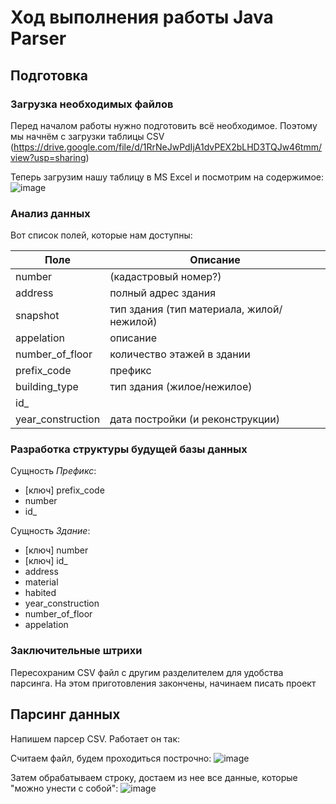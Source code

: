 # Ход выполнения работы Java Parser

## Подготовка

### Загрузка необходимых файлов
Перед началом работы нужно подготовить всё необходимое.
Поэтому мы начнём с загрузки таблицы CSV (https://drive.google.com/file/d/1RrNeJwPdIjA1dvPEX2bLHD3TQJw46tmm/view?usp=sharing)

Теперь загрузим нашу таблицу в MS Excel и посмотрим на содержимое:
![image](https://user-images.githubusercontent.com/92515117/147056586-f09a7a73-4c2b-4c45-8d7a-58249522f44b.png)

### Анализ данных
Вот список полей, которые нам доступны:

| Поле | Описание |
| ---- | -------- |
| number | (кадастровый номер?) |
| address | полный адрес здания |
| snapshot | тип здания (тип материала, жилой/нежилой) |
| appelation | описание |
| number_of_floor | количество этажей в здании |
| prefix_code | префикс |
| building_type | тип здания (жилое/нежилое) |
| id_ |  |
| year_construction | дата постройки (и реконструкции) |

### Разработка структуры будущей базы данных

Сущность *Префикс*:
* \[ключ\] prefix_code
* number
* id_

Сущность *Здание*:
* \[ключ\] number
* \[ключ\] id_
* address
* material
* habited
* year_construction
* number_of_floor
* appelation

### Заключительные штрихи
Пересохраним CSV файл с другим разделителем для удобства парсинга.
На этом приготовления закончены, начинаем писать проект

## Парсинг данных

Напишем парсер CSV. Работает он так:

Считаем файл, будем проходиться построчно:
![image](https://user-images.githubusercontent.com/92515117/147106588-ed84e0d4-5091-4bd6-b222-c0453987a0f1.png)

Затем обрабатываем строку, достаем из нее все данные, которые "можно унести с собой":
![image](https://user-images.githubusercontent.com/92515117/147106638-303f767f-c029-419e-9cb6-16467f2e4074.png)





